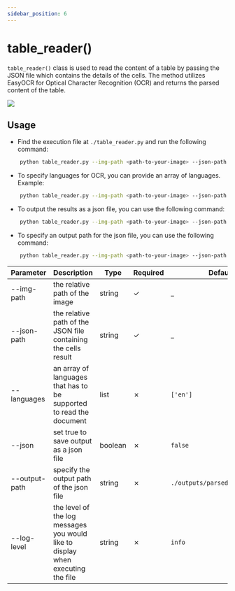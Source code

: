 ```yaml
---
sidebar_position: 6
---
```


# table_reader()

`table_reader()` class is used to read the content of a table by passing the JSON file which contains the details of the cells. The method utilizes EasyOCR for Optical Character Recognition (OCR) and returns the parsed content of the table.


<img src="https://sentinel-ai-docs.vercel.app/img/table_reader.png" />

## Usage

- Find the execution file at `./table_reader.py` and run the following command:

```bash
    python table_reader.py --img-path <path-to-your-image> --json-path <path-to-json-file>
```

- To specify languages for OCR, you can provide an array of languages. Example:

```bash
    python table_reader.py --img-path <path-to-your-image> --json-path <path-to-json-file> --languages en ar

```

- To output the results as a json file, you can use the following command:

```bash
    python table_reader.py --img-path <path-to-your-image> --json-path <path-to-json-file> --json true
```

- To specify an output path for the json file, you can use the following command:

```bash
    python table_reader.py --img-path <path-to-your-image> --json-path <path-to-json-file> --json true --output-path <path-to-json-output-directory>
```


| Parameter      | Description                                                                     | Type    | Required | Default                        | Options                                         |
|----------------|---------------------------------------------------------------------------------|---------|----------|--------------------------------|-------------------------------------------------|
| \--img-path    | the relative path of the image                                                  | string  | ✓        | \_                             | \_                                              |
| \--json-path   | the relative path of the JSON file containing the cells result                  | string  | ✓        | \_                             | \_                                              |
| \--languages   | an array of languages that has to be supported to read the document             | list    | ✗        | `['en']`                       | \_                                              |
| \--json        | set true to save output as a json file                                          | boolean | ✗        | `false`                        | `true`, `false`                                 |
| \--output-path | specify the output path of the json file                                        | string  | ✗        | `./outputs/parsed_tables_json` | \_                                              |
| \--log-level   | the level of the log messages you would like to display when executing the file | string  | ✗        | `info`                         | `debug`, `info`, `warning`, `error`, `critical` |
